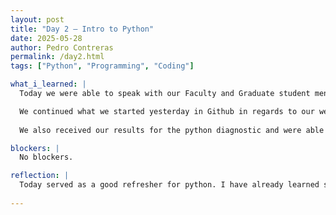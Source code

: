 ```yaml
---
layout: post
title: "Day 2 – Intro to Python"
date: 2025-05-28
author: Pedro Contreras
permalink: /day2.html
tags: ["Python", "Programming", "Coding"]

what_i_learned: |
  Today we were able to speak with our Faculty and Graduate student mentor in reference to our project and be able to discuss what needs to be done in the coming weeks. 

  We continued what we started yesterday in Github in regards to our website and we learned how to add to our different sections of the website, such as our "ABout Me" and how to update our daily blog reports. 
  
  We also received our results for the python diagnostic and were able to learn some of the basics of the python programming language. This includes what python, data types, and operations within the python programming language. We played Kahoot and actually wrote some code so that we were able to fully grasp the concepts along with applying what we learned. 

blockers: |
  No blockers.

reflection: |
  Today served as a good refresher for python. I have already learned some python but it served as a reminder of certain things I had forgotten about and even learned about some different mathematical operations that I did not know of before today. Overall it was very productive because I was able to learn more about my project and learn about things I will need for my project, such as python. 
  
---
```

